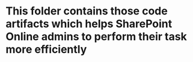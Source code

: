 #  This folder contains those code artifacts which helps SharePoint Online admins to perform their task more efficiently